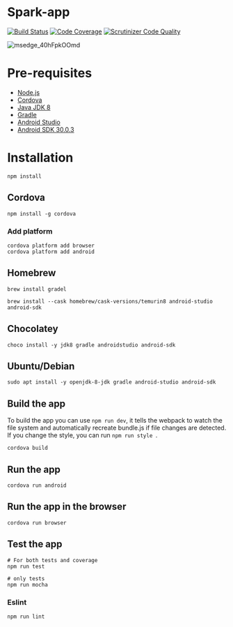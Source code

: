 # Spark-app 
[![Build Status](https://scrutinizer-ci.com/g/sumca252/spark-app/badges/build.png?b=main)](https://scrutinizer-ci.com/g/sumca252/spark-app/build-status/main) [![Code Coverage](https://scrutinizer-ci.com/g/sumca252/spark-app/badges/coverage.png?b=main)](https://scrutinizer-ci.com/g/sumca252/spark-app/?branch=main) [![Scrutinizer Code Quality](https://scrutinizer-ci.com/g/sumca252/spark-app/badges/quality-score.png?b=main)](https://scrutinizer-ci.com/g/sumca252/spark-app/?branch=main)

![msedge_40hFpkOOmd](https://user-images.githubusercontent.com/70111426/215340820-59a84fd4-476e-4a51-99ce-543252ab2fe7.png)

# Pre-requisites 


- [Node.js](https://nodejs.org/en/download/)
- [Cordova](https://cordova.apache.org/docs/en/latest/guide/cli/)
- [Java JDK 8](http://www.oracle.com/technetwork/java/javase/downloads/jdk8-downloads-2133151.html)
- [Gradle](https://gradle.org/install/)
- [Android Studio](https://developer.android.com/studio/index.html)
- [Android SDK 30.0.3](https://developer.android.com/studio/releases/platform-tools)

# Installation

```
npm install 
```

## Cordova
```
npm install -g cordova
```

### Add platform

```
cordova platform add browser
cordova platform add android
```

## Homebrew
```
brew install gradel
```

```
brew install --cask homebrew/cask-versions/temurin8 android-studio android-sdk 
```


## Chocolatey
```
choco install -y jdk8 gradle androidstudio android-sdk
```

## Ubuntu/Debian
```
sudo apt install -y openjdk-8-jdk gradle android-studio android-sdk
```



## Build the app

To build the app you can use ```npm run dev```, it tells the webpack to watch the file system and automatically recreate bundle.js if file changes are detected. If you change the style, you can run ```npm run style ```.

```
cordova build
```


## Run the app
```
cordova run android
```

## Run the app in the browser
```
cordova run browser
```

## Test the app

```
# For both tests and coverage
npm run test

# only tests
npm run mocha
```

### Eslint

```
npm run lint
```
